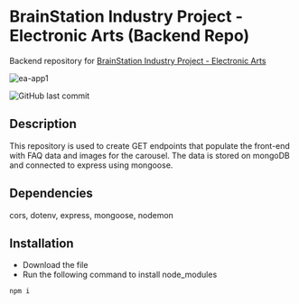 # BrainStation Industry Project - Electronic Arts (Backend Repo)

Backend repository for [BrainStation Industry Project - Electronic Arts](https://github.com/jackytam2020/ea-hackathon) 

![ea-app1](https://user-images.githubusercontent.com/43556396/209026360-fba90a27-c152-4a83-87e8-f7d8b45af61e.png)

![GitHub last commit](https://img.shields.io/github/last-commit/jackytam2020/ea-hackathon-api?style=plastic)

## Description
This repository is used to create GET endpoints that populate the front-end with FAQ data and images for the carousel. The data is stored on mongoDB and connected to express using mongoose.

## Dependencies 
cors, dotenv, express, mongoose, nodemon

## Installation
* Download the file
* Run the following command to install node_modules

```
npm i
```
